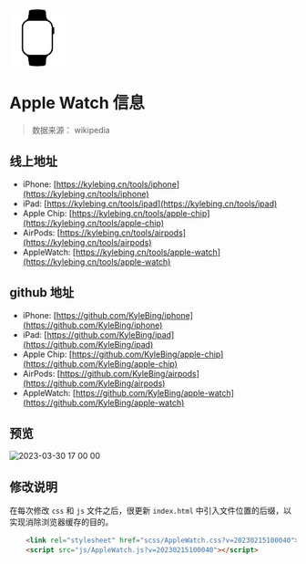 <img src="https://github.com/KyleBing/apple-watch/raw/master/img/apple-watch-black@2x.png" width="100">

# Apple Watch 信息

> 数据来源： wikipedia

## 线上地址
- iPhone: [https://kylebing.cn/tools/iphone](https://kylebing.cn/tools/iphone)
- iPad: [https://kylebing.cn/tools/ipad](https://kylebing.cn/tools/ipad)
- Apple Chip: [https://kylebing.cn/tools/apple-chip](https://kylebing.cn/tools/apple-chip)
- AirPods: [https://kylebing.cn/tools/airpods](https://kylebing.cn/tools/airpods)
- AppleWatch: [https://kylebing.cn/tools/apple-watch](https://kylebing.cn/tools/apple-watch)


## github 地址
- iPhone: [https://github.com/KyleBing/iphone](https://github.com/KyleBing/iphone)
- iPad: [https://github.com/KyleBing/ipad](https://github.com/KyleBing/ipad)
- Apple Chip: [https://github.com/KyleBing/apple-chip](https://github.com/KyleBing/apple-chip)
- AirPods: [https://github.com/KyleBing/airpods](https://github.com/KyleBing/airpods)
- AppleWatch: [https://github.com/KyleBing/apple-watch](https://github.com/KyleBing/apple-watch)


## 预览

![2023-03-30 17 00 00](https://user-images.githubusercontent.com/12215982/228785590-7911a36b-8583-444d-b95b-42456bde1c2c.png)



## 修改说明
在每次修改 `css` 和 `js` 文件之后，很更新 `index.html` 中引入文件位置的后缀，以实现消除浏览器缓存的目的。

```html
    <link rel="stylesheet" href="scss/AppleWatch.css?v=20230215100040">
    <script src="js/AppleWatch.js?v=20230215100040"></script>
```
